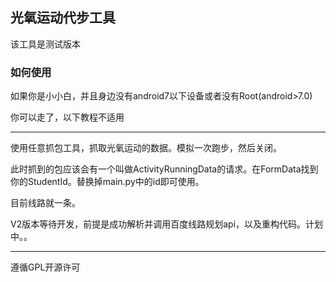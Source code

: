 ## 光氧运动代步工具

该工具是测试版本

### 如何使用

如果你是小小白，并且身边没有android7以下设备或者没有Root(android>7.0)

你可以走了，以下教程不适用

-------------

使用任意抓包工具，抓取光氧运动的数据。模拟一次跑步，然后关闭。

此时抓到的包应该会有一个叫做ActivityRunningData的请求。在FormData找到你的StudentId。替换掉main.py中的id即可使用。

目前线路就一条。

V2版本等待开发，前提是成功解析并调用百度线路规划api，以及重构代码。计划中。。



-------

遵循GPL开源许可